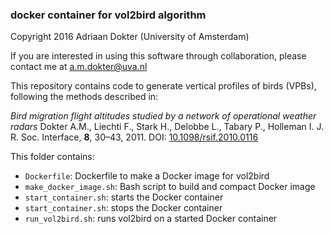 ### docker container for vol2bird algorithm
Copyright 2016 Adriaan Dokter (University of Amsterdam)

If you are interested in using this software through collaboration, please contact me at a.m.dokter@uva.nl

This repository contains code to generate vertical profiles of birds (VPBs), following the methods described in:

*Bird migration flight altitudes studied by a network of operational weather radars*
Dokter A.M., Liechti F., Stark H., Delobbe L., Tabary P., Holleman I.
J. R. Soc. Interface, **8**, 30–43, 2011.
DOI: [10.1098/rsif.2010.0116](https://doi.org/10.1098/rsif.2010.0116)

This folder contains:
* `Dockerfile`: Dockerfile to make a Docker image for vol2bird
* `make_docker_image.sh`: Bash script to build and compact Docker image
* `start_container.sh`: starts the Docker container
* `start_container.sh`: stops the Docker container
* `run_vol2bird.sh`: runs vol2bird on a started Docker container

